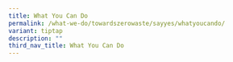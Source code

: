 ```yaml
---
title: What You Can Do
permalink: /what-we-do/towardszerowaste/sayyes/whatyoucando/
variant: tiptap
description: ""
third_nav_title: What You Can Do
---
```

